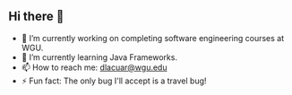 ## Hi there 👋

- 🔭 I’m currently working on completing software engineering courses at WGU.
- 🌱 I’m currently learning Java Frameworks.
- 📫 How to reach me: dlacuar@wgu.edu
- ⚡ Fun fact: The only bug I'll accept is a travel bug! 

